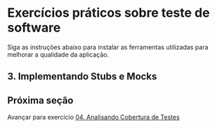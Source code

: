 # Exercícios práticos sobre teste de software

Siga as instruções abaixo para instalar as ferramentas utilizadas para melhorar a qualidade da aplicação.

## 3. Implementando Stubs e Mocks

## Próxima seção

Avançar para exercício [04. Analisando Cobertura de Testes](04.exercicio-cobertura.md)
